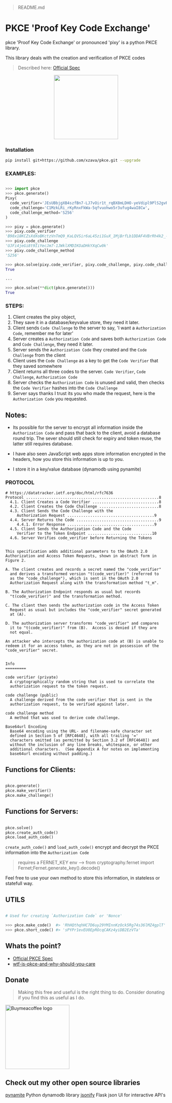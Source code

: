 > README.md


# PKCE 'Proof Key Code Exchange' 

pkce 'Proof Key Code Exchange' or pronounced 'pixy' is a python PKCE library.

This library deals with the creation and verification of PKCE codes

> Described here: [Official Spec](https://datatracker.ietf.org/doc/html/rfc7636)

<p align="center">
  <img height="200px" src="https://raw.githubusercontent.com/xzava/pkce/main/docs/pixy2.png">
</p>


### Installation

```bash
pip install git+https://github.com/xzava/pkce.git --upgrade
```

### EXAMPLES:


```python

>>> import pkce
>>> pkce.generate()
Pixy(
  code_verifier='JEsUBbjgXB4szfBn7-LJ7vOir1t_rqBX8mLDHO-yeVdipl9PlS2gvRAPQsldb8MtkVZ_azGtqtQfn6dvRPPlgsWHDLr3HcLjEuuW9yq58Mgj7XW0lhwImt1smVdjF879',
  code_challenge='C1MzkLRi_rKyRnxFkWa-5qfvuohwo5r3ufug4waI8Cw',
  code_challenge_method='S256'
)

>>> pixy = pkce.generate()
>>> pixy.code_verifier
'B98x18KCZsXdXoBKctzVnTmQ9_KaLQVSir6aL45zi1GuX_1MjBrfLb1DDAF4VBrRh4k2_-Fd9TTpSMWwYQki5P-bIfRoHsANtkqQofHe0xvut3SjQAzronvoIqlgftBl'
>>> pixy.code_challenge
'UJFi4jeGi8t9IiYecJm7-1JWklXMDIKOaDHkYXqCw0k'
>>> pixy.code_challenge_method
'S256'

>>> pkce.solve(pixy.code_verifier, pixy.code_challenge, pixy.code_challenge_method)
True

...

>>> pkce.solve(**dict(pkce.generate()))
True
```


### STEPS:

1. Client creates the pixy object,
2. They save it in a database/keyvalue store, they need it later.
3. Client sends `Code Challenge` to the server to say, 'I want a `Authorization Code`, remember me for later'
4. Server creates a `Authorization Code` and saves both `Authorization Code` and `Code Challenge`, they need it later. 
5. Server sends the `Authorization Code` they created and the `Code Challenge` from the client
6. Client uses the `Code Challenge`  as a key to get the `Code Verifier` that they saved somewhere
7. Client returns all three codes to the server. `Code Verifier`, `Code Challenge`, `Authorization Code`
8. Server checks the `Authorization Code` is unused and valid, then checks the `Code Verifier` hashes into the `Code Challenge`
9. Server says thanks I trust its you who made the request, here is the `Authorization Code` you requested.


## Notes:

- Its possible for the server to encrypt all information inside the `Authorization Code` and pass that back to the client, avoid a database round trip.
The sever should still check for expiry and token reuse, the latter still requires database.

- I have also seen JavaScript web apps store information encrypted in the headers, how you store this information is up to you.

- I store it in a key/value database (dynamodb using pynamite)


### PROTOCOL

```
# https://datatracker.ietf.org/doc/html/rfc7636
Protocol ..........................................................8
  4.1. Client Creates a Code Verifier .............................8
  4.2. Client Creates the Code Challenge ..........................8
  4.3. Client Sends the Code Challenge with the
     Authorization Request ......................................9
  4.4. Server Returns the Code ....................................9
     4.4.1. Error Response ......................................9
  4.5. Client Sends the Authorization Code and the Code
     Verifier to the Token Endpoint ............................10
  4.6. Server Verifies code_verifier before Returning the Tokens 


This specification adds additional parameters to the OAuth 2.0
Authorization and Access Token Requests, shown in abstract form in
Figure 2.

A. The client creates and records a secret named the "code_verifier"
  and derives a transformed version "t(code_verifier)" (referred to
  as the "code_challenge"), which is sent in the OAuth 2.0
  Authorization Request along with the transformation method "t_m".

B. The Authorization Endpoint responds as usual but records
  "t(code_verifier)" and the transformation method.

C. The client then sends the authorization code in the Access Token
  Request as usual but includes the "code_verifier" secret generated
  at (A).

D. The authorization server transforms "code_verifier" and compares
  it to "t(code_verifier)" from (B).  Access is denied if they are
  not equal.

An attacker who intercepts the authorization code at (B) is unable to
redeem it for an access token, as they are not in possession of the
"code_verifier" secret.


Info
=========

code verifier (private) 
  A cryptographically random string that is used to correlate the
  authorization request to the token request.

code challenge (public) 
  A challenge derived from the code verifier that is sent in the
  authorization request, to be verified against later.

code challenge method
  A method that was used to derive code challenge.

Base64url Encoding
  Base64 encoding using the URL- and filename-safe character set
  defined in Section 5 of [RFC4648], with all trailing '='
  characters omitted (as permitted by Section 3.2 of [RFC4648]) and
  without the inclusion of any line breaks, whitespace, or other
  additional characters.  (See Appendix A for notes on implementing
  base64url encoding without padding.)
```


## Functions for Clients:

```python

pkce.generate()
pkce.make_verifier()
pkce.make_challenge()


```


## Functions for Servers:

```python

pkce.solve()
pkce.create_auth_code()
pkce.load_auth_code()

```

`create_auth_code()` and `load_auth_code()` encrypt and decrypt the PKCE information into the `Authorization Code`

> requires a FERNET_KEY env --> from cryptography.fernet import Fernet;Fernet.generate_key().decode()

Feel free to use your own method to store this information, in stateless or statefull way.

## UTILS

```python

# Used for creating `Authorization Code` or 'Nonce'

>>> pkce.make_code()  #> 'RhHQthqhHC7D6uy29YMInnKzOck5Rg74s36lMZ4gplT'
>>> pkce.short_code() #> 'sPYPr1evEU0EpROcqCAKz4yiDB2EzVTa'
```

## Whats the point?

- [Official PKCE Spec](https://datatracker.ietf.org/doc/html/rfc7636)
- [wtf-is-pkce-and-why-should-you-care](https://dzone.com/articles/what-is-pkce)


## Donate

> Making this free and useful is the right thing to do.
Consider donating if you find this as useful as I do. 

[<td style="text-align:center"> <img alt="Buymeacoffee logo" src="https://cdn.buymeacoffee.com/assets/img/email-template/bmc-new-logo.png" style="max-width:100%;width:200px" class="CToWUd"> </td>](https://www.buymeacoffee.com/kaurifund)



## Check out my other open source libraries

[pynamite](https://datatracker.ietf.org/doc/html/rfc7636) Python dynamodb library
[jsonify](https://datatracker.ietf.org/doc/html/rfc7636) Flask json UI for interactive API's


<!-- 
```

[Create a venv first]

git clone https://github.com/xzava/pkce.git
cd pkce

python setup.py develop
python setup.py develop pkce[testing]

pip install -r requirements_dev.txt


python -m pytest


python setup.py develop --uninstall


python setup.py develop easy_install pkce[testing]
```


```
pip install git+https://github.com/xzava/pkce.git --upgrade
pip uninstall pkce

python setup.py develop --uninstall

``` -->